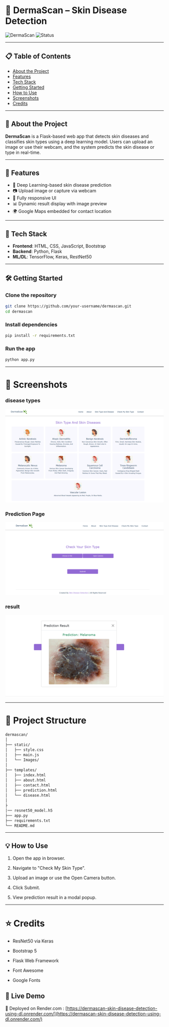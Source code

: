 # 🌿 DermaScan – Skin Disease Detection

![DermaScan](https://img.shields.io/badge/Skin-Disease%20Detection-success?style=flat-square)
![Status](https://img.shields.io/badge/Status-Completed-blue)



---

## 📋 Table of Contents
- [About the Project](#about-the-project)
- [Features](#features)
- [Tech Stack](#tech-stack)
- [Getting Started](#getting-started)
- [How to Use](#how-to-use)
- [Screenshots](#screenshots)
- [Credits](#credits)


---

## 📖 About the Project

**DermaScan** is a Flask-based web app that detects skin diseases and classifies skin types using a deep learning model. Users can upload an image or use their webcam, and the system predicts the skin disease or type in real-time.

---

## 🚀 Features

- 🧠 Deep Learning-based skin disease prediction
- 📷 Upload image or capture via webcam
- 📱 Fully responsive UI
- 📊 Dynamic result display with image preview
- 🌍 Google Maps embedded for contact location

---

## 🔧 Tech Stack

- **Frontend**: HTML, CSS, JavaScript, Bootstrap
- **Backend**: Python, Flask
- **ML/DL**: TensorFlow, Keras, RestNet50

---

## 🛠️ Getting Started

### Clone the repository
```bash
git clone https://github.com/your-username/dermascan.git
cd dermascan
```
### Install dependencies

```bash
pip install -r requirements.txt 
```

### Run the app

```bash
python app.py
```
---

# 📸 Screenshots

### disease types

![types](static/Images/skin_disease_types.png) 

### Prediction Page 
 ![Predict](static/Images/predict_1.png)

 ### result
 ![result](static/Images/predict_3.png)


---


# 📁 Project Structure

    dermascan/
    │
    ├── static/
    │   ├── style.css
    │   ├── main.js
    │   └── Images/
    │
    ├── templates/
    │   ├── index.html
    │   ├── about.html
    │   ├── contact.html
    │   ├── prediction.html
    │   └── disease.html
    │
    ├
    │── resnet50_model.h5
    ├── app.py
    ├── requirements.txt
    └── README.md


---

## 💡 How to Use

1. Open the app in browser.

2. Navigate to "Check My Skin Type".

3. Upload an image or use the Open Camera button.

4. Click Submit.

5. View prediction result in a modal popup.


---

# ⭐ Credits
- ResNet50 via Keras

- Bootstrap 5

- Flask Web Framework

- Font Awesome

- Google Fonts


## 🚀 Live Demo

📍 Deployed on Render.com : [https://dermascan-skin-disease-detection-using-dl.onrender.com/](https://dermascan-skin-disease-detection-using-dl.onrender.com/)

